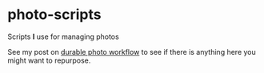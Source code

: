 # photo-scripts

Scripts **I** use for managing photos

See my post on [durable photo workflow](https://www.technovelty.org/junkcode/durable-photo-workflow.html) to see if there is anything here you might want to repurpose.
